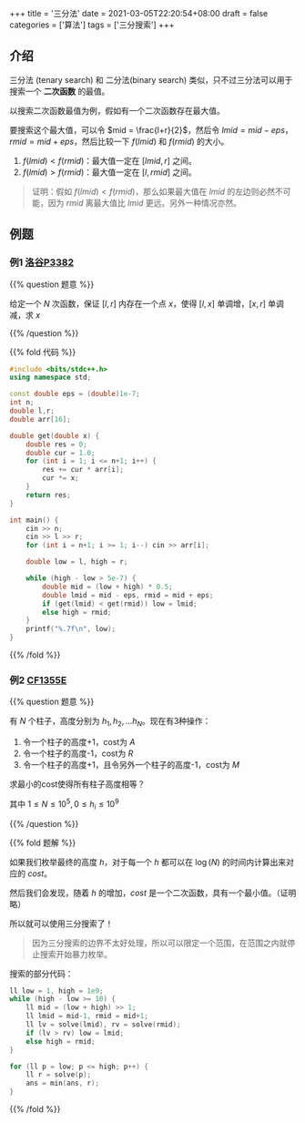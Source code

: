 +++
title = '三分法'
date = 2021-03-05T22:20:54+08:00
draft = false
categories = ['算法']
tags = ['三分搜索']
+++

## 介绍

三分法 (tenary search) 和 二分法(binary search) 类似，只不过三分法可以用于搜索一个 **二次函数** 的最值。

以搜索二次函数最值为例，假如有一个二次函数存在最大值。

要搜索这个最大值，可以令 $mid = \frac{l+r}{2}$，然后令 $lmid = mid - eps$，$rmid = mid + eps$，然后比较一下 $f(lmid)$ 和 $f(rmid)$ 的大小。

1. $f(lmid) < f(rmid)$：最大值一定在 $[lmid, r]$ 之间。
2. $f(lmid) > f(rmid)$：最大值一定在 $[l, rmid]$ 之间。

> 证明：假如 $f(lmid) < f(rmid)$，那么如果最大值在 $lmid$ 的左边则必然不可能，因为 $rmid$ 离最大值比 $lmid$ 更远。另外一种情况亦然。


## 例题

### 例1 [洛谷P3382](https://www.luogu.com.cn/problem/P3382)

{{% question 题意 %}}

给定一个 $N$ 次函数，保证 $[l,r]$ 内存在一个点 $x$，使得 $[l,x]$ 单调增，$[x,r]$ 单调减，求 $x$

{{% /question %}}


{{% fold 代码 %}}

```cpp
#include <bits/stdc++.h>
using namespace std;

const double eps = (double)1e-7;
int n;
double l,r;
double arr[16];

double get(double x) {
    double res = 0;
    double cur = 1.0;
    for (int i = 1; i <= n+1; i++) {
        res += cur * arr[i];
        cur *= x;
    }
    return res;
}

int main() {
    cin >> n;
    cin >> l >> r;
    for (int i = n+1; i >= 1; i--) cin >> arr[i];

    double low = l, high = r;

    while (high - low > 5e-7) {
        double mid = (low + high) * 0.5;
        double lmid = mid - eps, rmid = mid + eps;
        if (get(lmid) < get(rmid)) low = lmid;
        else high = rmid;
    }
    printf("%.7f\n", low);
}
```

{{% /fold %}}


### 例2 [CF1355E](https://codeforces.com/problemset/problem/1355/E)

{{% question 题意 %}}

有 $N$ 个柱子，高度分别为 $h_1, h_2, ... h_N$。现在有3种操作：

1. 令一个柱子的高度+1，cost为 $A$
2. 令一个柱子的高度-1，cost为 $R$
3. 令一个柱子的高度+1，且令另外一个柱子的高度-1，cost为 $M$

求最小的cost使得所有柱子高度相等？

其中 $1 \leq N \leq 10^5, 0 \leq h_i \leq 10^9$

{{% /question %}}

{{% fold 题解 %}}

如果我们枚举最终的高度 $h$，对于每一个 $h$ 都可以在 $\log(N)$ 的时间内计算出来对应的 $cost$。

然后我们会发现，随着 $h$ 的增加，$cost$ 是一个二次函数，具有一个最小值。（证明略）

所以就可以使用三分搜索了！

> 因为三分搜索的边界不太好处理，所以可以限定一个范围，在范围之内就停止搜索开始暴力枚举。

搜索的部分代码：

```cpp
ll low = 1, high = 1e9;
while (high - low >= 10) {
    ll mid = (low + high) >> 1;
    ll lmid = mid-1, rmid = mid+1;
    ll lv = solve(lmid), rv = solve(rmid);
    if (lv > rv) low = lmid;
    else high = rmid;
}

for (ll p = low; p <= high; p++) {
    ll r = solve(p);
    ans = min(ans, r);
}
```

{{% /fold %}}